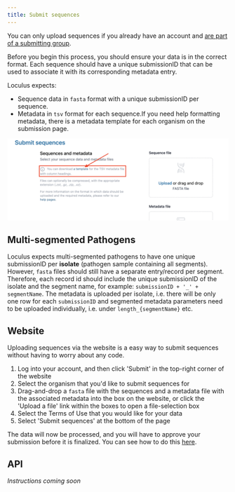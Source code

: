 ```yaml
---
title: Submit sequences
---
```


You can only upload sequences if you already have an account and [are part of a submitting group](../create-manage-groups/).

Before you begin this process, you should ensure your data is in the correct format. Each sequence should have a unique submissionID that can be used to associate it with its corresponding metadata entry.

Loculus expects:

-   Sequence data in `fasta` format with a unique submissionID per sequence.
-   Metadata in `tsv` format for each sequence.If you need help formatting metadata, there is a metadata template for each organism on the submission page.

![Metadata template.](../../../assets/MetadataTemplate.png)

## Multi-segmented Pathogens

Loculus expects multi-segmented pathogens to have one unique submissionID per **isolate** (pathogen sample containing all segments). However, `fasta` files should still have a separate entry/record per segment. Therefore, each record id should include the unique submissionID of the isolate and the segment name, for example: `submissionID + '_' + segmentName`. The metadata is uploaded per isolate, i.e. there will be only one row for each `submissionID` and segmented metadata parameters need to be uploaded individually, i.e. under `length_{segmentName}` etc.

## Website

Uploading sequences via the website is a easy way to submit sequences without having to worry about any code.

1. Log into your account, and then click 'Submit' in the top-right corner of the website
2. Select the organism that you'd like to submit sequences for
3. Drag-and-drop a `fasta` file with the sequences and a metadata file with the associated metadata into the box on the website, or click the 'Upload a file' link within the boxes to open a file-selection box
4. Select the Terms of Use that you would like for your data
5. Select 'Submit sequences' at the bottom of the page

The data will now be processed, and you will have to approve your submission before it is finalized. You can see how to do this [here](../approve-submissions/).

## API

_Instructions coming soon_
